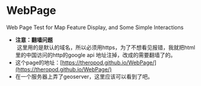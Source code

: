 # WebPage
Web Page Test for Map Feature Display, and Some Simple Interactions
* **注意：翻墙问题**  
  这里用的是默认的域名，所以必须用https，为了不想看见报错，我就把html里的中国访问的http的google api 地址注掉，改成的需要翻墙了的。
* 这个page的地址：[https://theropod.github.io/WebPage/](https://theropod.github.io/WebPage/)
* 在一个服务器上弄了geoserver，这里应该可以看到了吧。
